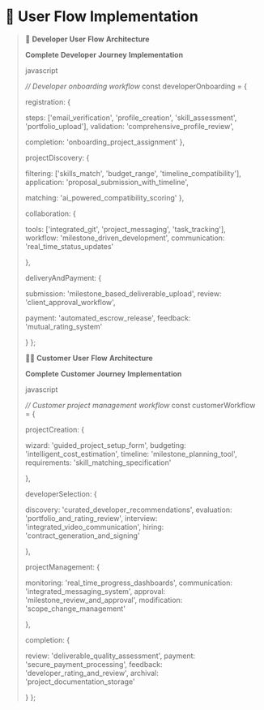 # 🔄 User Flow Implementation



> 👤 **Developer** **User** **Flow** **Architecture**
>
> **Complete** **Developer** **Journey** **Implementation**
>
> javascript
>
> _//_ _Developer_ _onboarding_ _workflow_ const developerOnboarding = {
>
> registration: {
>
> steps: \['email\_verification', 'profile\_creation', 'skill\_assessment', 'portfolio\_upload'], validation: 'comprehensive\_profile\_review',
>
> completion: 'onboarding\_project\_assignment' },
>
> projectDiscovery: {
>
> filtering: \['skills\_match', 'budget\_range', 'timeline\_compatibility'], application: 'proposal\_submission\_with\_timeline',
>
> matching: 'ai\_powered\_compatibility\_scoring' },
>
> collaboration: {
>
> tools: \['integrated\_git', 'project\_messaging', 'task\_tracking'], workflow: 'milestone\_driven\_development', communication: 'real\_time\_status\_updates'
>
> },
>
> deliveryAndPayment: {
>
> submission: 'milestone\_based\_deliverable\_upload', review: 'client\_approval\_workflow',
>
> payment: 'automated\_escrow\_release', feedback: 'mutual\_rating\_system'
>
> } };
>
> 🧑💼 **Customer** **User** **Flow** **Architecture**
>
> **Complete** **Customer** **Journey** **Implementation**
>
> javascript
>
> _//_ _Customer_ _project_ _management_ _workflow_ const customerWorkflow = {
>
> projectCreation: {
>
> wizard: 'guided\_project\_setup\_form', budgeting: 'intelligent\_cost\_estimation', timeline: 'milestone\_planning\_tool', requirements: 'skill\_matching\_specification'
>
> },
>
> developerSelection: {
>
> discovery: 'curated\_developer\_recommendations', evaluation: 'portfolio\_and\_rating\_review', interview: 'integrated\_video\_communication', hiring: 'contract\_generation\_and\_signing'
>
> },
>
> projectManagement: {
>
> monitoring: 'real\_time\_progress\_dashboards', communication: 'integrated\_messaging\_system', approval: 'milestone\_review\_and\_approval', modification: 'scope\_change\_management'
>
> },
>
> completion: {
>
> review: 'deliverable\_quality\_assessment', payment: 'secure\_payment\_processing', feedback: 'developer\_rating\_and\_review', archival: 'project\_documentation\_storage'
>
> } };
